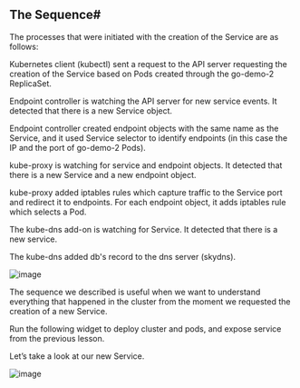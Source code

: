 ## The Sequence#
The processes that were initiated with the creation of the Service are as follows:

Kubernetes client (kubectl) sent a request to the API server requesting the creation of the Service based on Pods created through the go-demo-2 ReplicaSet.

Endpoint controller is watching the API server for new service events. It detected that there is a new Service object.

Endpoint controller created endpoint objects with the same name as the Service, and it used Service selector to identify endpoints (in this case the IP and the port of go-demo-2 Pods).

kube-proxy is watching for service and endpoint objects. It detected that there is a new Service and a new endpoint object.

kube-proxy added iptables rules which capture traffic to the Service port and redirect it to endpoints. For each endpoint object, it adds iptables rule which selects a Pod.

The kube-dns add-on is watching for Service. It detected that there is a new service.

The kube-dns added db's record to the dns server (skydns).

![image](https://user-images.githubusercontent.com/33947539/185055721-50ce6353-047f-49ec-a02d-ac790a96976e.png)

The sequence we described is useful when we want to understand everything that happened in the cluster from the moment we requested the creation of a new Service.

Run the following widget to deploy cluster and pods, and expose service from the previous lesson.

Let’s take a look at our new Service.

![image](https://user-images.githubusercontent.com/33947539/185055988-4179bbf1-fa08-48e6-96ae-0a3af197305e.png)

